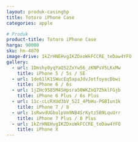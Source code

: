 ```yaml
---
layout: produk-casinghp
title: Totoro iPhone Case
categories: apple

# Produk
product-title: Totoro iPhone Case
harga: 90000
sku: hn-4870
image-drive: 1kZrHNEHvgIKZDxoWkFCCRE_teDaw4YFO
gallery:
  - url: 1Dmshy0yqYaQ52ZxYw56_zKNPsV5LKxMw
    title: iPhone 5 / 5s / SE
  - url: 1de61lK1SWucEq5apaJdvJotfoyacDbwi
    title: iPhone 6 / 6s
  - url: 1jZHc9585M4SHpsra50WKZnQ7ZhklFGjb
    title: iPhone 6 Plus / 6s Plus
  - url: 11c-cLcRXUd3bV_52I_4PbHu-PGBIun1k
    title: iPhone 7 / 8
  - url: 1sRwvdUGbulpVm9NB4SrKytz5B9LquUrr
    title: iPhone 7 Plus / 8 Plus
  - url: 1kZrHNEHvgIKZDxoWkFCCRE_teDaw4YFO
    title: iPhone X
---
```

